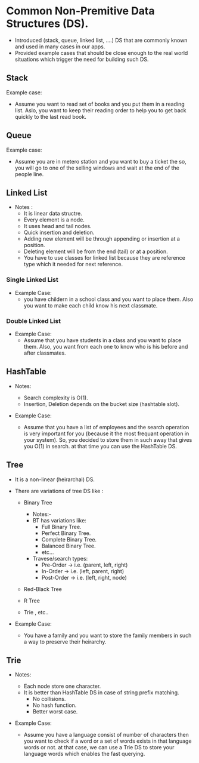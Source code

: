 # Common Non-Premitive Data Structures (DS).
  - Introduced (stack, queue, linked list, ....) DS that are commonly known and used in many cases in our apps.
  - Provided example cases that should be close enough to the real world situations which trigger the need for building such DS.
 
 ## Stack
  Example case:
  - Assume you want to read set of books and you put them in a reading list. Aslo, you want to keep their reading order to help you to get back quickly to the last read book.
 
 ## Queue
 Example case: 
 - Assume you are in metero station and you want to buy a ticket the so, you will go to one of the selling windows and wait at the end of the people line.
 
 ## Linked List
  - Notes :
      - It is linear data structre.
      - Every element is a node.
      - It uses head and tail nodes.
      - Quick insertion and deletion.
      - Adding new element will be through appending or insertion at a position.
      - Deleting element will be from the end (tail) or at a position.
      - You have to use classes for linked list because they are reference type which it needed for next reference.
  
  ### Single Linked List
   - Example Case: 
        - you have childern in a school class and you want to place them. Also you want to make each child know his next classmate.
  
  ### Double Linked List 
   - Example Case:
       - Assume that you have students in a class and you want to place them. Also, you want from each one to know who is his before and after classmates.
  

## HashTable
  - Notes:
      - Search complexity is O(1).
      - Insertion, Deletion depends on the bucket size (hashtable slot).


  - Example Case:
      - Assume that you have a list of employees and the search operation is very important for you (because it the most frequant operation in your system). So, you decided to store them in such away that gives you O(1) in search. at that time you can use the HashTable DS.


## Tree
   - It is a non-linear (heirarchal) DS.
   - There are variations of tree DS like :
        - Binary Tree
            - Notes:-
            - BT has variations like:
                - Full Binary Tree.
                - Perfect Binary Tree.
                - Complete Binary Tree.
                - Balanced Binary Tree.
                - etc...
            - Travese/search types:
                - Pre-Order  -> i.e. (parent, left, right)
                - In-Order -> i.e. (left, parent, right)
                - Post-Order -> i.e. (left, right, node)
                
        - Red-Black Tree
        - R Tree
        - Trie , etc..
 
 
   - Example Case:
     - You have a family and you want to store the family members in such a way to preserve their heirarchy.


## Trie

   - Notes: 
        - Each node store one character.
        - It is better than HashTable DS in case of string prefix matching.
            - No collisions.
            - No hash function.
            - Better worst case.
            
   - Example Case:
      - Assume you have a language consist of number of characters then you want to check if a word or a set of words exists in that language words or not. at that case, we can use a Trie DS to store your language words which enables the fast querying.

